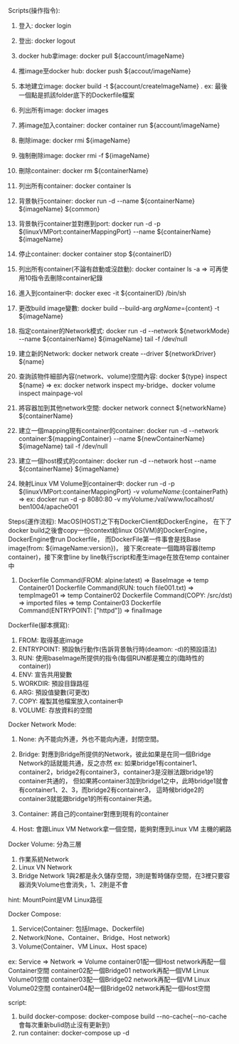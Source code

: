 Scripts(操作指令):
1. 登入: docker login
2. 登出: docker logout
3. docker hub拿image: docker pull ${account/imageName}
4. 推image至docker hub: docker push ${accout/imageName}
5. 本地建立image: docker build -t ${account/createImageName} .
ex: 最後一個點是抓該folder底下的Dockerfile檔案

6. 列出所有image: docker images
7. 將image加入container: docker container run ${account/imageName}
8. 刪除image: docker rmi ${imageName}
9. 強制刪除image: docker rmi -f ${imageName}
10. 刪除container: docker rm ${containerName}
11. 列出所有container: docker container ls
12. 背景執行container: docker run -d --name ${containerName} ${imageName} ${common}
13. 背景執行container並對應到port: docker run -d -p ${linuxVMPort:containerMappingPort} --name ${containerName} ${imageName}
14. 停止container: docker container stop ${containerID}
15. 列出所有container(不論有啟動或沒啟動): docker container ls -a => 可再使用10指令去刪除container紀錄
16. 進入到container中: docker exec -it ${containerID} /bin/sh
17. 更改build image變數: docker build --build-arg ${argName}=${content} -t ${imageName}
18. 指定container的Network模式: docker run -d --network ${networkMode} --name ${containerName} ${imageName} tail -f /dev/null
19. 建立新的Network: docker network create --driver ${networkDriver} ${name}
20. 查詢該物件細部內容(network、volume)空間內容: docker ${type} inspect ${name} => ex: docker network inspect my-bridge、docker volume inspect mainpage-vol
21. 將容器加到其他network空間: docker network connect ${networkName} ${containerName}
22. 建立一個mapping現有container的container: docker run -d --network container:${mappingContainer} --name ${newContainerName} ${imageName} tail -f /dev/null
23. 建立一個host模式的container: docker run -d --network host --name ${containerName} ${imageName}
24. 映射Linux VM Volume到container中: docker run -d -p ${linuxVMPort:containerMappingPort} -v ${volumeName}:${containerPath} => ex: docker run -d -p 8080:80 -v myVolume:/val/www/localhost/ ben1004/apache001

Steps(運作流程):
MacOS(HOST)之下有DockerClient和DockerEngine，
在下了docker build之後會copy一份context給linux OS(VM)的DockerEngine，
DockerEngine會run Dockerfile，
而DockerFile第一件事會是找Base image(from: ${imageName:version})，
接下來create一個臨時容器(temp container)，接下來會line by line執行script和產生image在放在temp container中
  1. Dockerfile Command(FROM: alpine:latest) => BaseImage => temp Container01
     Dockerfile Command(RUN: touch file001.txt) => tempImage01 => temp Container02
     Dockerfile Command(COPY: /src/dst) => imported files => temp Container03
     Dockerfile Command(ENTRYPOINT: ["httpd"]) => finalImage

Dockerfile(腳本撰寫):
1. FROM: 取得基底image
2. ENTRYPOINT: 預設執行動作(告訴背景執行時(deamon: -d)的預設語法)
3. RUN: 使用baseImage所提供的指令(每個RUN都是獨立的(臨時性的container))
4. ENV: 宣告共用變數
5. WORKDIR: 預設目錄路徑
6. ARG: 預設值變數(可更改)
7. COPY: 複製其他檔案放入container中
8. VOLUME: 存放資料的空間
     
Docker Network Mode:
1. None: 內不能向外連，外也不能向內連，封閉空間。
2. Bridge: 對應到Bridge所提供的Network，彼此如果是在同一個Bridge Network的話就能共通，反之亦然
ex: 如果bridge1有container1、container2，bridge2有container3，container3是沒辦法跟bridge1的container共通的，
    但如果將container3加到bridge1之中，此時bridge1就會有container1、2、3，而bridge2有container3，
    這時候bridge2的container3就能跟bridge1的所有container共通。

3. Container: 將自己的container對應到現有的container
4. Host: 會跟Linux VM Network拿一個空間，能夠對應到Linux VM 主機的網路

Docker Volume:
分為三層
1. 作業系統Network
2. Linux VN Network
3. Bridge Network
1與2都是永久儲存空間，3則是暫時儲存空間，在3裡只要容器消失Volume也會消失，1、2則是不會

hint: MountPoint是VM Linux路徑

Docker Compose:
1. Service(Container: 包括Image、Dockerfile)
2. Network(None、Container、Bridge、Host network)
3. Volume(Container、VM Linux、Host space)

ex: Service => Network => Volume
    container01配一個Host network再配一個Container空間
    container02配一個Bridge01 network再配一個VM Linux Volume01空間
    container03配一個Bridge02 network再配一個VM Linux Volume02空間
    container04配一個Bridge02 network再配一個Host空間

script:
1. build docker-compose: docker-compose build --no-cache(--no-cache會每次重新bulid防止沒有更新到)
2. run container: docker-compose up -d
